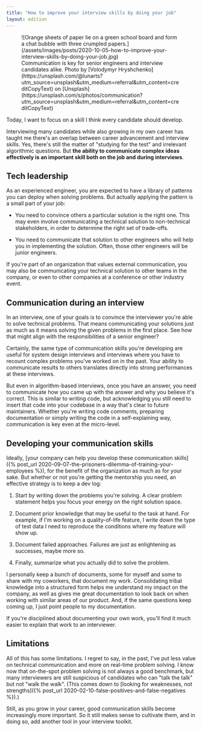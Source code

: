 ```yaml
---
title: "How to improve your interview skills by doing your job"
layout: edition
---
```


<figure id="cover-img" markdown="1">
![Orange sheets of paper lie on a green school board and form a chat bubble with three crumpled papers.](/assets/images/posts/2020-10-05-how-to-improve-your-interview-skills-by-doing-your-job.jpg)
<figcaption markdown="1">Communication is key for senior engineers and interview candidates alike. Photo by [Volodymyr Hryshchenko](https://unsplash.com/@lunarts?utm_source=unsplash&utm_medium=referral&utm_content=creditCopyText) on [Unsplash](https://unsplash.com/s/photos/communication?utm_source=unsplash&utm_medium=referral&utm_content=creditCopyText)
</figcaption>
</figure>

Today, I want to focus on a skill I think every candidate should develop.

Interviewing many candidates while also growing in my own career has taught me there's an overlap between career advancement and interview skills. Yes, there's still the matter of "studying for the test" and irrelevant algorithmic questions. But **the ability to communicate complex ideas effectively is an important skill both on the job and during interviews**.

## Tech leadership

As an experienced engineer, you are expected to have a library of patterns you can deploy when solving problems. But actually applying the pattern is a small part of your job:

- You need to convince others a particular solution is the right one. This may even involve communicating a technical solution to non-technical stakeholders, in order to determine the right set of trade-offs.

- You need to communicate that solution to other engineers who will help you in implementing the solution. Often, those other engineers will be junior engineers.

If you're part of an organization that values external communication, you may also be communicating your technical solution to other teams in the company, or even to other companies at a conference or other industry event.

## Communication during an interview

In an interview, one of your goals is to convince the interviewer you're able to solve technical problems. That means communicating your solutions just as much as it means solving the given problems in the first place. See how that might align with the responsibilities of a senior engineer?

Certainly, the same type of communication skills you're developing are useful for system design interviews and interviews where you have to recount complex problems you've worked on in the past. Your ability to communicate results to others translates directly into strong performances at these interviews.

But even in algorithm-based interviews, once you have an answer, you need to communicate how you came up with the answer and why you believe it's correct. This is similar to writing code, but acknowledging you still need to insert that code into your codebase in a way that's clear to future maintainers. Whether you're writing code comments, preparing documentation or simply writing the code in a self-explaining way, communication is key even at the micro-level.

## Developing your communication skills

Ideally, [your company can help you develop these communication skills]({% post_url 2020-09-07-the-prisoners-dilemma-of-training-your-employees %}), for the benefit of the organization as much as for your sake. But whether or not you're getting the mentorship you need, an effective strategy is to keep a dev log:

1. Start by writing down the problems you're solving. A clear problem statement helps you focus your energy on the right solution space.

1. Document prior knowledge that may be useful to the task at hand. For example, if I'm working on a quality-of-life feature, I write down the type of test data I need to reproduce the conditions where my feature will show up.

1. Document failed approaches. Failures are just as enlightening as successes, maybe more so.

1. Finally, summarize what you actually did to solve the problem.

I personally keep a bunch of documents, some for myself and some to share with my coworkers, that document my work. Consolidating tribal knowledge into a structured form helps me understand my impact on the company, as well as gives me great documentation to look back on when working with similar areas of our product. And, if the same questions keep coming up, I just point people to my documentation.

If you're disciplined about documenting your own work, you'll find it much easier to explain that work to an interviewer.

## Limitations

All of this has some limitations. I regret to say, in the past, I've put less value on technical communication and more on real-time problem solving. I know now that on-the-spot problem solving is not always a good benchmark, but many interviewers are still suspicious of candidates who can "talk the talk" but not "walk the walk". (This comes down to [looking for weaknesses, not strengths]({% post_url 2020-02-10-false-positives-and-false-negatives %}).)

Still, as you grow in your career, good communication skills become increasingly more important. So it still makes sense to cultivate them, and in doing so, add another tool in your interview toolkit.
